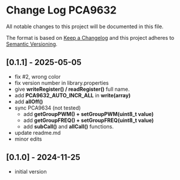 # Change Log PCA9632

All notable changes to this project will be documented in this file.

The format is based on [Keep a Changelog](http://keepachangelog.com/)
and this project adheres to [Semantic Versioning](http://semver.org/).




## [0.1.1] - 2025-05-05
- fix #2, wrong color
- fix version number in library.properties
- give **writeRegister() / readRegister()** full name.
- add **PCA9632_AUTO_INCR_ALL** in **write(array)**
- add **allOff()**
- sync PCA9634 (not tested)
  - add **getGroupPWM() + setGroupPWM(uint8_t value)**
  - add **getGroupFREQ() + setGroupFREQ(uint8_t value)**
  - add **subCall()** and **allCall()** functions.
- update readme.md
- minor edits


## [0.1.0] - 2024-11-25
- initial version

